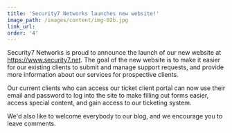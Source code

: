 ```yaml
---
title: 'Security7 Networks launches new website!'
image_path: /images/content/img-02b.jpg
link_url:
order: '4'
---
```



Security7 Networks is proud to announce the launch of our new website at https://www.security7.net. The goal of the new website is to make it easier for our existing clients to submit and manage support requests, and provide more information about our services for prospective clients.

Our current clients who can access our ticket client portal can now use their email and password to log into the site to make filling out forms easier, access special content, and gain access to our ticketing system.

We'd also like to welcome everybody to our blog, and we encourage you to leave comments.